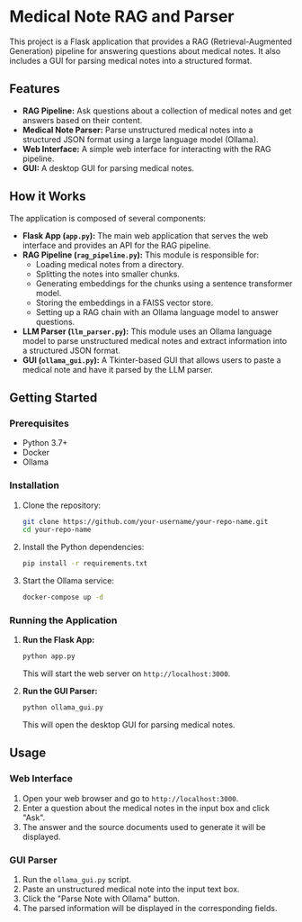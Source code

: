 # Medical Note RAG and Parser

This project is a Flask application that provides a RAG (Retrieval-Augmented Generation) pipeline for answering questions about medical notes. It also includes a GUI for parsing medical notes into a structured format.

## Features

*   **RAG Pipeline:** Ask questions about a collection of medical notes and get answers based on their content.
*   **Medical Note Parser:** Parse unstructured medical notes into a structured JSON format using a large language model (Ollama).
*   **Web Interface:** A simple web interface for interacting with the RAG pipeline.
*   **GUI:** A desktop GUI for parsing medical notes.

## How it Works

The application is composed of several components:

*   **Flask App (`app.py`):** The main web application that serves the web interface and provides an API for the RAG pipeline.
*   **RAG Pipeline (`rag_pipeline.py`):** This module is responsible for:
    *   Loading medical notes from a directory.
    *   Splitting the notes into smaller chunks.
    *   Generating embeddings for the chunks using a sentence transformer model.
    *   Storing the embeddings in a FAISS vector store.
    *   Setting up a RAG chain with an Ollama language model to answer questions.
*   **LLM Parser (`llm_parser.py`):** This module uses an Ollama language model to parse unstructured medical notes and extract information into a structured JSON format.
*   **GUI (`ollama_gui.py`):** A Tkinter-based GUI that allows users to paste a medical note and have it parsed by the LLM parser.

## Getting Started

### Prerequisites

*   Python 3.7+
*   Docker
*   Ollama

### Installation

1.  Clone the repository:
    ```bash
    git clone https://github.com/your-username/your-repo-name.git
    cd your-repo-name
    ```
2.  Install the Python dependencies:
    ```bash
    pip install -r requirements.txt
    ```
3.  Start the Ollama service:
    ```bash
    docker-compose up -d
    ```

### Running the Application

1.  **Run the Flask App:**
    ```bash
    python app.py
    ```
    This will start the web server on `http://localhost:3000`.

2.  **Run the GUI Parser:**
    ```bash
    python ollama_gui.py
    ```
    This will open the desktop GUI for parsing medical notes.

## Usage

### Web Interface

1.  Open your web browser and go to `http://localhost:3000`.
2.  Enter a question about the medical notes in the input box and click "Ask".
3.  The answer and the source documents used to generate it will be displayed.

### GUI Parser

1.  Run the `ollama_gui.py` script.
2.  Paste an unstructured medical note into the input text box.
3.  Click the "Parse Note with Ollama" button.
4.  The parsed information will be displayed in the corresponding fields.
